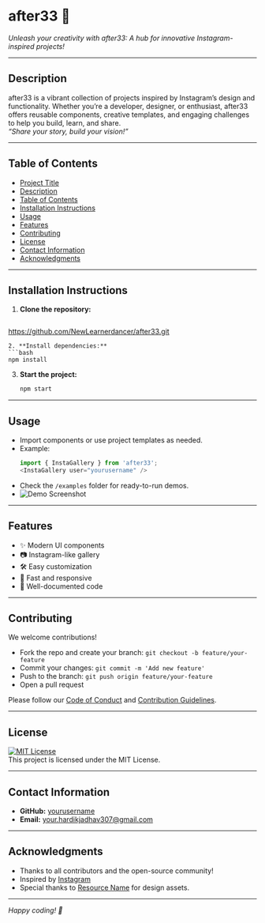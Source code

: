 # after33 🚀
*Unleash your creativity with after33: A hub for innovative Instagram-inspired projects!*

---

## Description

after33 is a vibrant collection of projects inspired by Instagram’s design and functionality. Whether you’re a developer, designer, or enthusiast, after33 offers reusable components, creative templates, and engaging challenges to help you build, learn, and share.  
*“Share your story, build your vision!”*

---

## Table of Contents

- [Project Title](#after33-)
- [Description](#description)
- [Table of Contents](#table-of-contents)
- [Installation Instructions](#installation-instructions)
- [Usage](#usage)
- [Features](#features)
- [Contributing](#contributing)
- [License](#license)
- [Contact Information](#contact-information)
- [Acknowledgments](#acknowledgments)

---

## Installation Instructions

1. **Clone the repository:**
   ```bash
https://github.com/NewLearnerdancer/after33.git
   ```
2. **Install dependencies:**
   ```bash
   npm install
   ```
3. **Start the project:**
   ```bash
   npm start
   ```

---

## Usage

- Import components or use project templates as needed.
- Example:
  ```javascript
  import { InstaGallery } from 'after33';
  <InstaGallery user="yourusername" />
  ```
- Check the `/examples` folder for ready-to-run demos.
- ![Demo Screenshot](./assets/demo.png)

---

## Features

- ✨ Modern UI components
- 📷 Instagram-like gallery
- 🛠️ Easy customization
- 🚀 Fast and responsive
- 📝 Well-documented code

---

## Contributing

We welcome contributions!  
- Fork the repo and create your branch: `git checkout -b feature/your-feature`
- Commit your changes: `git commit -m 'Add new feature'`
- Push to the branch: `git push origin feature/your-feature`
- Open a pull request

Please follow our [Code of Conduct](CODE_OF_CONDUCT.md) and [Contribution Guidelines](CONTRIBUTING.md).

---

## License

[![MIT License](https://img.shields.io/badge/License-MIT-yellow.svg)](LICENSE)  
This project is licensed under the MIT License.

---

## Contact Information

- **GitHub:** [yourusername](https://github.com/yourusername)
- **Email:** your.hardikjadhav307@gmail.com


---

## Acknowledgments

- Thanks to all contributors and the open-source community!
- Inspired by [Instagram](https://instagram.com)
- Special thanks to [Resource Name](https://link.com) for design assets.

---

*Happy coding! 🚀*
